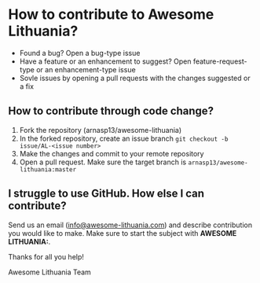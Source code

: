 # How to contribute to Awesome Lithuania?

* Found a bug? Open a bug-type issue
* Have a feature or an enhancement to suggest? Open feature-request-type or an enhancement-type issue
* Sovle issues by opening a pull requests with the changes suggested or a fix

## How to contribute through code change?

1. Fork the repository (arnasp13/awesome-lithuania)
2. In the forked repository, create an issue branch `git checkout -b issue/AL-<issue number>`
3. Make the changes and commit to your remote repository
4. Open a pull request. Make sure the target branch is `arnasp13/awesome-lithuania:master`

## I struggle to use GitHub. How else I can contribute? 

Send us an email (info@awesome-lithuania.com) and describe contribution you would like to make. Make sure to start the subject with **AWESOME LITHUANIA:**.

Thanks for all you help!

Awesome Lithuania Team